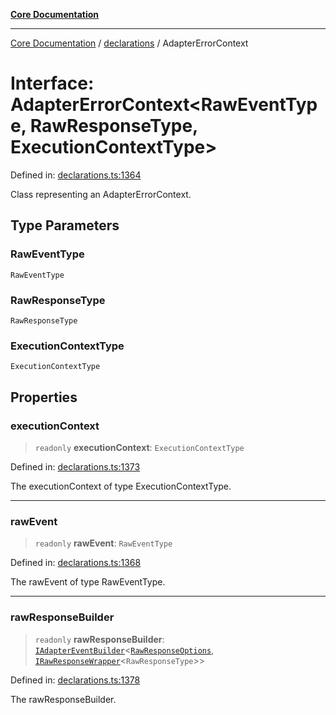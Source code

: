[**Core Documentation**](../../README.md)

***

[Core Documentation](../../README.md) / [declarations](../README.md) / AdapterErrorContext

# Interface: AdapterErrorContext\<RawEventType, RawResponseType, ExecutionContextType\>

Defined in: [declarations.ts:1364](https://github.com/stonemjs/core/blob/65c9e07f9d264b07f6e4091fcc29046b5ca8ea45/src/declarations.ts#L1364)

Class representing an AdapterErrorContext.

## Type Parameters

### RawEventType

`RawEventType`

### RawResponseType

`RawResponseType`

### ExecutionContextType

`ExecutionContextType`

## Properties

### executionContext

> `readonly` **executionContext**: `ExecutionContextType`

Defined in: [declarations.ts:1373](https://github.com/stonemjs/core/blob/65c9e07f9d264b07f6e4091fcc29046b5ca8ea45/src/declarations.ts#L1373)

The executionContext of type ExecutionContextType.

***

### rawEvent

> `readonly` **rawEvent**: `RawEventType`

Defined in: [declarations.ts:1368](https://github.com/stonemjs/core/blob/65c9e07f9d264b07f6e4091fcc29046b5ca8ea45/src/declarations.ts#L1368)

The rawEvent of type RawEventType.

***

### rawResponseBuilder

> `readonly` **rawResponseBuilder**: [`IAdapterEventBuilder`](IAdapterEventBuilder.md)\<[`RawResponseOptions`](RawResponseOptions.md), [`IRawResponseWrapper`](IRawResponseWrapper.md)\<`RawResponseType`\>\>

Defined in: [declarations.ts:1378](https://github.com/stonemjs/core/blob/65c9e07f9d264b07f6e4091fcc29046b5ca8ea45/src/declarations.ts#L1378)

The rawResponseBuilder.
